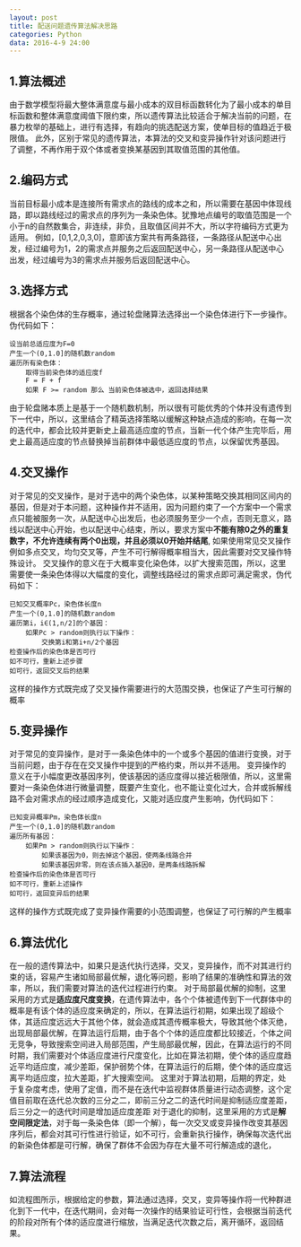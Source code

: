 ```yaml
---
layout: post
title: 配送问题遗传算法解决思路
categories: Python
data: 2016-4-9 24:00
---
```


## 1.算法概述

由于数学模型将最大整体满意度与最小成本的双目标函数转化为了最小成本的单目标函数和整体满意度阈值下限约束，所以遗传算法比较适合于解决当前的问题，在暴力枚举的基础上，进行有选择，有趋向的挑选配送方案，使单目标的值趋近于极限值。
此外，区别于常见的遗传算法，本算法的交叉和变异操作针对该问题进行了调整，不再作用于双个体或者变换某基因到其取值范围的其他值。

## 2.编码方式

当前目标最小成本是连接所有需求点的路线的成本之和，所以需要在基因中体现线路，即以路线经过的需求点的序列为一条染色体。犹豫地点编号的取值范围是一个小于n的自然数集合，非连续，非负，且取值区间并不大，所以字符编码方式更为适用。
例如，[0,1,2,0,3,0]，意即该方案共有两条路径，一条路径从配送中心出发，经过编号为1，2的需求点并服务之后返回配送中心，另一条路径从配送中心出发，经过编号为3的需求点并服务后返回配送中心。

## 3.选择方式

根据各个染色体的生存概率，通过轮盘赌算法选择出一个染色体进行下一步操作。
伪代码如下：

    设当前总适应度为F=0
    产生一个(0,1.0]的随机数random
    遍历所有染色体：
        取得当前染色体的适应度f
        F = F + f
        如果 F >= random 那么 当前染色体被选中，返回选择结果
        
由于轮盘赌本质上是基于一个随机数机制，所以很有可能优秀的个体并没有遗传到下一代中，所以，这里结合了精英选择策略以缓解这种缺点造成的影响，在每一次的迭代中，都会比较并更新史上最高适应度的节点，当新一代个体产生完毕后，用史上最高适应度的节点替换掉当前群体中最低适应度的节点，以保留优秀基因。

## 4.交叉操作

对于常见的交叉操作，是对于选中的两个染色体，以某种策略交换其相同区间内的基因，但是对于本问题，这种操作并不适用，因为问题约束了一个方案中一个需求点只能被服务一次，从配送中心出发后，也必须服务至少一个点，否则无意义，路线以配送中心开始，也以配送中心结束，所以，要求方案中**不能有除0之外的重复数字，不允许连续有两个0出现，并且必须以0开始并结尾**,
如果使用常见交叉操作例如多点交叉，均匀交叉等，产生不可行解得概率相当大，因此需要对交叉操作特殊设计。
交叉操作的意义在于大概率变化染色体，以扩大搜索范围，所以，这里需要使一条染色体得以大幅度的变化，调整线路经过的需求点即可满足需求，伪代码如下：

	已知交叉概率Pc，染色体长度n
	产生一个(0,1.0]的随机数random
	遍历第i，i∈(1,n/2]的个基因：
		如果Pc > random则执行以下操作：
			交换第i和第i+n/2个基因
	检查操作后的染色体是否可行
	如不可行，重新上述步骤
	如可行，返回交叉后的结果
	
这样的操作方式既完成了交叉操作需要进行的大范围交换，也保证了产生可行解的概率

## 5.变异操作

对于常见的变异操作，是对于一条染色体中的一个或多个基因的值进行变换，对于当前问题，由于存在在交叉操作中提到的严格约束，所以并不适用。
变异操作的意义在于小幅度更改基因序列，使该基因的适应度得以接近极限值，所以，这里需要对一条染色体进行微量调整，既要产生变化，也不能让变化过大，合并或拆解线路不会对需求点的经过顺序造成变化，又能对适应度产生影响，伪代码如下：

	已知变异概率Pm，染色体长度n
	产生一个(0,1.0]的随机数random
	遍历所有基因：
		如果Pm > random则执行以下操作：
			如果该基因为0，则去掉这个基因，使两条线路合并
			如果该基因非零，则在该点插入基因0，是两条线路拆解
	检查操作后的染色体是否可行
	如不可行，重新上述操作
	如可行，返回变异后的结果
	
这样的操作方式既完成了变异操作需要的小范围调整，也保证了可行解的产生概率

## 6.算法优化

在一般的遗传算法中，如果只是迭代执行选择，交叉，变异操作，而不对其进行约束的话，容易产生诸如局部最优解，退化等问题，影响了结果的准确性和算法的效率，所以，我们需要对算法的迭代过程进行约束。
对于局部最优解的抑制，这里采用的方式是**适应度尺度变换**，在遗传算法中，各个个体被遗传到下一代群体中的概率是有该个体的适应度来确定的，所以，在算法运行初期，如果出现了超级个体，其适应度远远大于其他个体，就会造成其遗传概率极大，导致其他个体灭绝，出现局部最优解，在算法运行后期，由于各个个体的适应度都比较接近，个体之间无竞争，导致搜索空间进入局部范围，产生局部最优解，因此，在算法运行的不同时期，我们需要对个体适应度进行尺度变化，比如在算法初期，使个体的适应度趋近平均适应度，减少差距，保护弱势个体，在算法运行的后期，使个体的适应度远离平均适应度，拉大差距，扩大搜索空间。
这里对于算法初期，后期的界定，处于复杂度考虑，使用了定值，而不是在迭代中监视群体质量进行动态调整，这个定值目前取在迭代总次数的三分之二，即前三分之二的迭代时间是抑制适应度差距，后三分之一的迭代时间是增加适应度差距
对于退化的抑制，这里采用的方式是**解空间限定法**，对于每一条染色体（即一个解），每一次交叉或变异操作改变其基因序列后，都会对其可行性进行验证，如不可行，会重新执行操作，确保每次迭代出的新染色体都是可行解，确保了群体不会因为存在大量不可行解造成的退化，

## 7.算法流程

如流程图所示，根据给定的参数，算法通过选择，交叉，变异等操作将一代种群进化到下一代中，在迭代期间，会对每一次操作的结果验证可行性，会根据当前迭代的阶段对所有个体的适应度进行缩放，当满足迭代次数之后，离开循环，返回结果。




